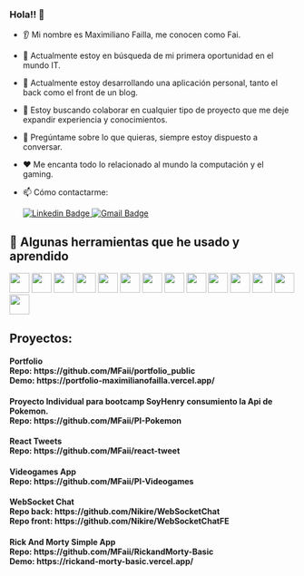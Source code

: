 <div id="header">
  
 ### Hola!! 👋 
* 👂 Mi nombre es Maximiliano Failla, me conocen como Fai.
* 🔭 Actualmente estoy en búsqueda de mi primera oportunidad en el mundo IT. 
* 🌱 Actualmente estoy desarrollando una aplicación personal, tanto el back como el front de un blog.
* 🤝 Estoy buscando colaborar en cualquier tipo de proyecto que me deje expandir experiencia y conocimientos.
* 💬 Pregúntame sobre lo que quieras, siempre estoy dispuesto a conversar.
* ❤️ Me encanta todo lo relacionado al mundo la computación y el gaming.
* 📫 Cómo contactarme:

  <a href="https://www.linkedin.com/in/maximilianofailla/" target="_blank">
    <img src="https://img.shields.io/badge/LinkedIn-0077B5?style=for-the-badge&logo=linkedin&logoColor=white" alt="Linkedin Badge"/>
  </a>
  <a href="mailto:faillamaximiliano@gmail.com" target="_blank">
    <img src="https://img.shields.io/badge/Gmail-D14836?style=for-the-badge&logo=gmail&logoColor=white" alt="Gmail Badge"/>
  </a>

</div>
<div>
  <h2> 🚀  Algunas herramientas que he usado y aprendido</h2> 
<p align="left"> 
  <img src="https://cdn.jsdelivr.net/gh/devicons/devicon@latest/icons/vscode/vscode-original.svg" height="35" width="35" />
  <img src="https://cdn.jsdelivr.net/gh/devicons/devicon@latest/icons/html5/html5-original-wordmark.svg" height="35" width="35" />
  <img src="https://cdn.jsdelivr.net/gh/devicons/devicon@latest/icons/css3/css3-original-wordmark.svg" height="35" width="35" />
  <img src="https://cdn.jsdelivr.net/gh/devicons/devicon@latest/icons/javascript/javascript-original.svg" height="35" width="35" />
  <img src="https://cdn.jsdelivr.net/gh/devicons/devicon@latest/icons/react/react-original-wordmark.svg" height="35" width="35"/>
  <img src="https://cdn.jsdelivr.net/gh/devicons/devicon@latest/icons/redux/redux-original.svg" height="35" width="35" />
  <img src="https://cdn.jsdelivr.net/gh/devicons/devicon@latest/icons/nodejs/nodejs-original-wordmark.svg" height="35" width="35"/>
  <img src="https://cdn.jsdelivr.net/gh/devicons/devicon@latest/icons/postgresql/postgresql-original-wordmark.svg" height="35" width="35" />
  <img src="https://cdn.jsdelivr.net/gh/devicons/devicon@latest/icons/sequelize/sequelize-original-wordmark.svg" height="35" width="35"/>
  <img src="https://cdn.jsdelivr.net/gh/devicons/devicon@latest/icons/express/express-original-wordmark.svg" height="35" width="35" />
  <img src="https://cdn.jsdelivr.net/gh/devicons/devicon@latest/icons/git/git-original-wordmark.svg" height="35" width="35" />
  <img src="https://cdn.jsdelivr.net/gh/devicons/devicon@latest/icons/github/github-original-wordmark.svg" height="35" width="35"/>
  <img src="https://cdn.jsdelivr.net/gh/devicons/devicon@latest/icons/reactbootstrap/reactbootstrap-original.svg" height="35" width="35"/>
  <img src="https://cdn.jsdelivr.net/gh/devicons/devicon@latest/icons/bootstrap/bootstrap-original-wordmark.svg" height="35" width="35"/>

</p> 
</div>

  <h2>Proyectos: </h2>
  <h4>Portfolio<br>Repo: https://github.com/MFaii/portfolio_public <br>Demo: https://portfolio-maximilianofailla.vercel.app/</h4>
  <h4>Proyecto Individual para bootcamp SoyHenry consumiento la Api de Pokemon. <br>Repo: https://github.com/MFaii/PI-Pokemon </h4>
  <h4>React Tweets<br>Repo: https://github.com/MFaii/react-tweet</h4>
  <h4>Videogames App<br>Repo: https://github.com/MFaii/PI-Videogames</h4>
  <h4>WebSocket Chat<br>Repo back: https://github.com/Nikire/WebSocketChat<br>Repo front: https://github.com/Nikire/WebSocketChatFE</h4>
  <h4>Rick And Morty Simple App<br>Repo: https://github.com/MFaii/RickandMorty-Basic <br>Demo: https://rickand-morty-basic.vercel.app/</h4>
</div>


